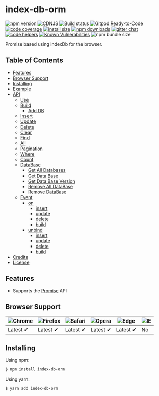 # index-db-orm

[![npm version](https://img.shields.io/npm/v/axios.svg?style=flat-square)](https://www.npmjs.org/package/axios)
[![CDNJS](https://img.shields.io/cdnjs/v/axios.svg?style=flat-square)](https://cdnjs.com/libraries/axios)
![Build status](https://github.com/axios/axios/actions/workflows/ci.yml/badge.svg)
[![Gitpod Ready-to-Code](https://img.shields.io/badge/Gitpod-Ready--to--Code-blue?logo=gitpod)](https://gitpod.io/#https://github.com/axios/axios) 
[![code coverage](https://img.shields.io/coveralls/mzabriskie/axios.svg?style=flat-square)](https://coveralls.io/r/mzabriskie/axios)
[![install size](https://packagephobia.now.sh/badge?p=axios)](https://packagephobia.now.sh/result?p=axios)
[![npm downloads](https://img.shields.io/npm/dm/axios.svg?style=flat-square)](https://npm-stat.com/charts.html?package=axios)
[![gitter chat](https://img.shields.io/gitter/room/mzabriskie/axios.svg?style=flat-square)](https://gitter.im/mzabriskie/axios)
[![code helpers](https://www.codetriage.com/axios/axios/badges/users.svg)](https://www.codetriage.com/axios/axios)
[![Known Vulnerabilities](https://snyk.io/test/npm/axios/badge.svg)](https://snyk.io/test/npm/axios)
![npm bundle size](https://img.shields.io/bundlephobia/minzip/axios)


Promise based using indexDb for the browser.


## Table of Contents
  - [Features](#features)
  - [Browser Support](#browser-support)
  - [Installing](#installing)
  - [Example](#example)
  - [API](#api)
    - [Use](#request-method-aliases)
    - [Build](#request-method-aliases)
         - [Add DB](#request-method-aliases)    
    - [Insert](#request-method-aliases)
    - [Update](#request-method-aliases)
    - [Delete](#request-method-aliases)
    - [Clear](#request-method-aliases)
    - [Find](#request-method-aliases)
    - [All](#request-method-aliases)
    - [Pagination](#request-method-aliases)
    - [Where](#request-method-aliases)
    - [Count](#request-method-aliases)
    - [DataBase](#request-method-aliases)
        - [Get All Databases](#request-method-aliases)
        - [Get Data Base](#request-method-aliases)
        - [Get Data Base Version](#request-method-aliases)
        - [Remove All DataBase](#request-method-aliases)
        - [Remove DataBase](#request-method-aliases)
    - [Event](#request-method-aliases)
        - [on](#request-method-aliases)
            - [insert](#request-method-aliases)
            - [update](#request-method-aliases)
            - [delete](#request-method-aliases)
            - [build](#request-method-aliases)
        - [unbind](#request-method-aliases)
            - [insert](#request-method-aliases)
            - [update](#request-method-aliases)
            - [delete](#request-method-aliases)
            - [build](#request-method-aliases)
  - [Credits](#credits)
  - [License](#license)

## Features

- Supports the [Promise](https://developer.mozilla.org/en-US/docs/Web/JavaScript/Reference/Global_Objects/Promise) API

## Browser Support

![Chrome](https://raw.githubusercontent.com/alrra/browser-logos/main/src/chrome/chrome_48x48.png) | ![Firefox](https://raw.githubusercontent.com/alrra/browser-logos/main/src/firefox/firefox_48x48.png) | ![Safari](https://raw.githubusercontent.com/alrra/browser-logos/main/src/safari/safari_48x48.png) | ![Opera](https://raw.githubusercontent.com/alrra/browser-logos/main/src/opera/opera_48x48.png) | ![Edge](https://raw.githubusercontent.com/alrra/browser-logos/main/src/edge/edge_48x48.png) | ![IE](https://raw.githubusercontent.com/alrra/browser-logos/master/src/archive/internet-explorer_9-11/internet-explorer_9-11_48x48.png) |
--- | --- | --- | --- | --- | --- |
Latest ✔ | Latest ✔ | Latest ✔ | Latest ✔ | Latest ✔ | No |


## Installing

Using npm:

```bash
$ npm install index-db-orm
```

Using yarn:

```bash
$ yarn add index-db-orm
```

